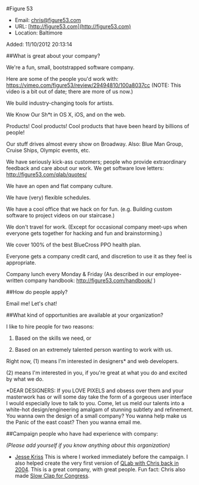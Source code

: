 #Figure 53

* Email: [chris@figure53.com](mailto:chris@figure53.com)
* URL: [http://figure53.com](http://figure53.com)
* Location: Baltimore

Added: 11/10/2012 20:13:14

##What is great about your company?

We're a fun, small, bootstrapped software company.



Here are some of the people you'd work with: https://vimeo.com/figure53/review/29494810/100a8037cc  (NOTE: This video is a bit out of date; there are more of us now.)



We build industry-changing tools for artists.



We Know Our Sh*t in OS X, iOS, and on the web.



Products! Cool products! Cool products that have been heard by billions of people!



Our stuff drives almost every show on Broadway. Also: Blue Man Group, Cruise Ships, Olympic events, etc.



We have seriously kick-ass customers; people who provide extraordinary feedback and care about our work. We get software love letters: http://figure53.com/qlab/quotes/



We have an open and flat company culture.



We have (very) flexible schedules.



We have a cool office that we hack on for fun.  (e.g. Building custom software to project videos on our staircase.)



We don't travel for work. (Except for occasional company meet-ups when everyone gets together for hacking and fun and brainstorming.)



We cover 100% of the best BlueCross PPO health plan.



Everyone gets a company credit card, and discretion to use it as they feel is appropriate.



Company lunch every Monday & Friday (As described in our employee-written company handbook: http://figure53.com/handbook/ )

##How do people apply?

Email me! Let's chat!

##What kind of opportunities are available at your organization?

I like to hire people for two reasons:



1) Based on the skills we need, or



2) Based on an extremely talented person wanting to work with us.



Right now, (1) means I'm interested in designers* and web developers.



(2) means I'm interested in you, if you're great at what you do and excited by what we do.



*DEAR DESIGNERS: If you LOVE PIXELS and obsess over them and your masterwork has or will some day take the form of a gorgeous user interface I would especially love to talk to you. Come, let us meld our talents into a white-hot design/engineering amalgam of stunning subtlety and refinement. You wanna own the design of a small company? You wanna help make us the Panic of the east coast?  Then you wanna email me.

##Campaign people who have had experience with company:

*(Please add yourself if you know anything about this organization)*

* [Jesse Kriss](mailto:jesse@jklabs.net) This is where I worked immediately before the campaign. I also helped create the very first version of [QLab with Chris back in 2004](http://chrisashworth.org/blog/2010/02/19/the-illustrated-history-of-qlab-personal-milestone-edition/). This is a great company, with great people. Fun fact: Chris also made [Slow Clap for Congress](http://chrisashworth.org/blog/2011/09/01/slow-clap-for-congress/).


    